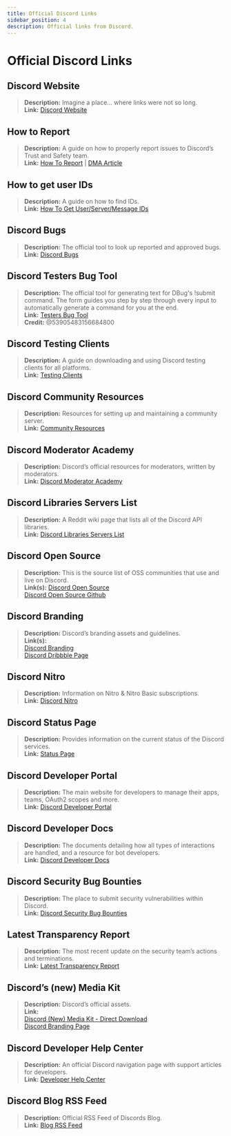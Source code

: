 ```yaml
---
title: Official Discord Links
sidebar_position: 4
description: Official links from Discord.
---
```


# Official Discord Links

## Discord Website

> **Description:** Imagine a place… where links were not so long.   <br/>
**Link:** [Discord Website](https://dis.gd/)

## How to Report

> **Description:** A guide on how to properly report issues to Discord’s Trust and Safety team.   <br/>
**Link:**  [How To Report](https://dis.gd/howtoreport) | [DMA Article](https://dis.gd/dma104)

## How to get user IDs

> **Description:** A guide on how to find IDs.   <br/>
**Link:**  [How To Get User/Server/Message IDs](https://dis.gd/findmyid)

## Discord Bugs

> **Description:**  The official tool to look up reported and approved bugs.   <br/>
**Link:** [Discord Bugs](https://bugs.discord.com/)

## Discord Testers Bug Tool

> **Description:** The official tool for generating text for DBug's !submit command. The form guides you step by step through every input to automatically generate a command for you at the end.   <br/>
**Link:** [Testers Bug Tool](https://dis.gd/bug-tool)   <br/>
**Credit:** @53905483156684800

## Discord Testing Clients

> **Description:** A guide on downloading and using Discord testing clients for all platforms.   <br/>
**Link:** [Testing Clients](https://support.discord.com/hc/en-us/articles/360035675191-Discord-Testing-Clients)

## Discord Community Resources

> **Description:** Resources for setting up and maintaining a community server. <br/>
**Link:** [Community Resources](https://discord.com/community) <br/>

## Discord Moderator Academy

> **Description:** Discord’s official resources for moderators, written by moderators.   <br/>
**Link:** [Discord Moderator Academy](https://dis.gd/moderation)

## Discord Libraries Servers List

> **Description:** A Reddit wiki page that lists all of the Discord API libraries.   <br/>
**Link:** [Discord Libraries Servers List](https://www.reddit.com/r/discordapp/wiki/developers)

## Discord Open Source

> **Description:** This is the source list of OSS communities that use and live on Discord.   <br/>
**Link(s):**
[Discord Open Source](https://discord.com/open-source)   <br/>
[Discord Open Source Github](https://github.com/discord/discord-open-source)

## Discord Branding  

> **Description:** Discord’s branding assets and guidelines.   <br/>
**Link(s):**  <br/>
[Discord Branding](https://discord.com/branding)  <br/>
[Discord Dribbble Page](https://discord.design/)

## Discord Nitro

> **Description:**  Information on Nitro & Nitro Basic subscriptions.   <br/>
**Link:** [Discord Nitro](https://dis.gd/nitro)

## Discord Status Page

> **Description:** Provides information on the current status of the Discord services.   <br/>
**Link:** [Status Page](https://dis.gd/status)

## Discord Developer Portal

> **Description:** The main website for developers to manage their apps, teams, OAuth2 scopes and more.    <br/>
**Link:** [Discord Developer Portal](https://discord.com/developers/)

## Discord Developer Docs

> **Description:** The documents detailing how all types of interactions are handled, and a resource for bot developers.   <br/>
**Link:** [Discord Developer Docs](https://discord.dev/)

## Discord Security Bug Bounties

> **Description:** The place to submit security vulnerabilities within Discord.   <br/>
**Link:** [Discord Security Bug Bounties](https://discord.com/security)

## Latest Transparency Report

> **Description:** The most recent update on the security team’s actions and terminations.   <br/>
**Link:** [Latest Transparency Report](https://discord.com/blog/discord-transparency-report-q1-2022)

## Discord’s (new) Media Kit

> **Description:** Discord’s official assets.   <br/>
**Link:** <br/>
[Discord (New) Media Kit - Direct Download](https://www.dropbox.com/sh/nabhhaq7kt59exr/AAB7U3f2pW-Jmvdul0yy7o-ia?dl=1)  <br/>
[Discord Branding Page](https://discord.com/branding)

## Discord Developer Help Center

> **Description:** An official Discord navigation page with support articles for developers. <br/>
**Link:** [Developer Help Center](https://support-dev.discord.com)

## Discord Blog RSS Feed

> **Description:** Official RSS Feed of Discords Blog. <br/>
**Link:** [Blog RSS Feed](https://discord.com/blog/rss.xml)

